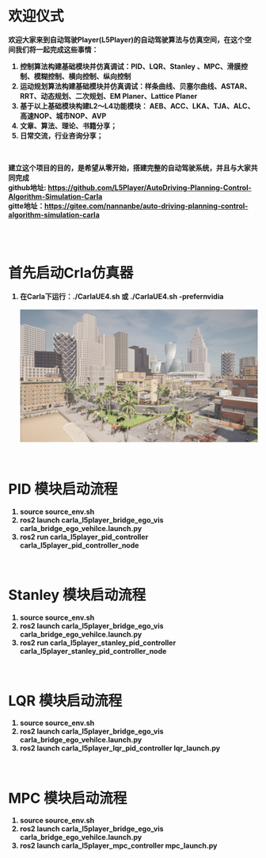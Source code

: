 # 欢迎仪式
<b><strong>欢迎大家来到自动驾驶Player(L5Player)的自动驾驶算法与仿真空间，在这个空间我们将一起完成这些事情：<strong><b>
1. 控制算法构建基础模块并仿真调试：PID、LQR、Stanley 、MPC、滑膜控制、模糊控制、横向控制、纵向控制
2. 运动规划算法构建基础模块并仿真调试：样条曲线、贝塞尔曲线、ASTAR、RRT、动态规划、二次规划、EM Planer、Lattice Planer
3. 基于以上基础模块构建L2～L4功能模块： AEB、ACC、LKA、TJA、ALC、高速NOP、城市NOP、AVP
4. 文章、算法、理论、书籍分享；
5. 日常交流，行业咨询分享；
<br> 

<strong>建立这个项目的目的，是希望从零开始，搭建完整的自动驾驶系统，并且与大家共同完成<strong>
<br>
github地址: https://github.com/L5Player/AutoDriving-Planning-Control-Algorithm-Simulation-Carla<br>
gitte地址：https://gitee.com/nannanbe/auto-driving-planning-control-algorithm-simulation-carla

<br> 
<br> 

# 首先启动Crla仿真器
1. 在Carla下运行：./CarlaUE4.sh 或 ./CarlaUE4.sh -prefernvidia
<br><br>
![carla](./figures/carla.png) 
<br>

# PID 模块启动流程
1. source source_env.sh
2. ros2 launch carla_l5player_bridge_ego_vis carla_bridge_ego_vehilce.launch.py
3. ros2 run carla_l5player_pid_controller carla_l5player_pid_controller_node
<br>

# Stanley 模块启动流程
1. source source_env.sh
2. ros2 launch carla_l5player_bridge_ego_vis carla_bridge_ego_vehilce.launch.py
3. ros2 run carla_l5player_stanley_pid_controller carla_l5player_stanley_pid_controller_node
<br>

# LQR 模块启动流程
1. source source_env.sh
2. ros2 launch carla_l5player_bridge_ego_vis carla_bridge_ego_vehilce.launch.py
3. ros2 launch carla_l5player_lqr_pid_controller lqr_launch.py
<br>

# MPC 模块启动流程
1. source source_env.sh
2. ros2 launch carla_l5player_bridge_ego_vis carla_bridge_ego_vehilce.launch.py
3. ros2 launch carla_l5player_mpc_controller mpc_launch.py
<br>

